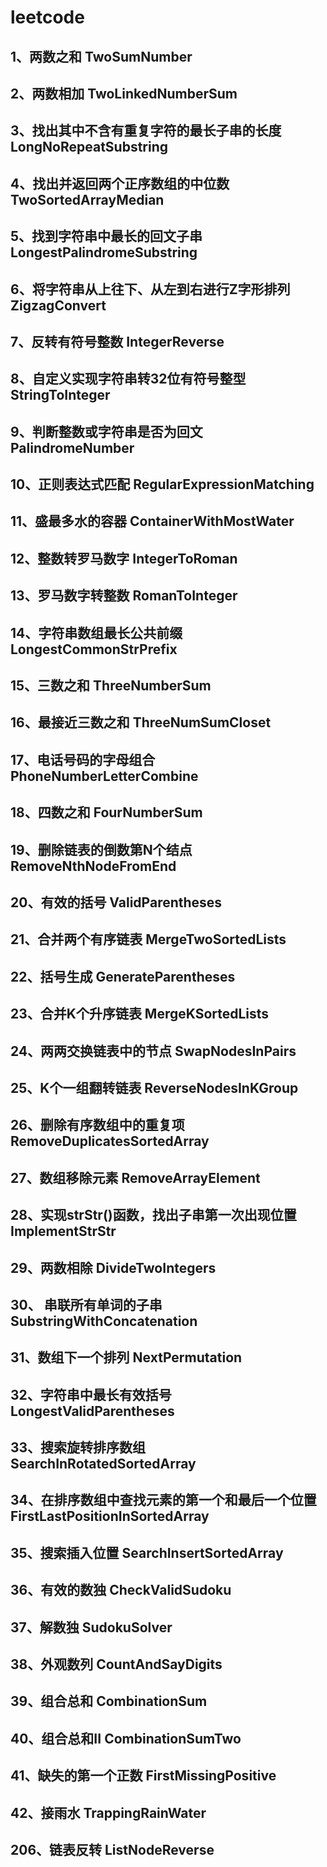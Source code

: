 # leetcode
## 1、两数之和 TwoSumNumber
## 2、两数相加 TwoLinkedNumberSum
## 3、找出其中不含有重复字符的最长子串的长度 LongNoRepeatSubstring
## 4、找出并返回两个正序数组的中位数 TwoSortedArrayMedian
## 5、找到字符串中最长的回文子串 LongestPalindromeSubstring
## 6、将字符串从上往下、从左到右进行Z字形排列 ZigzagConvert
## 7、反转有符号整数 IntegerReverse
## 8、自定义实现字符串转32位有符号整型 StringToInteger
## 9、判断整数或字符串是否为回文 PalindromeNumber
## 10、正则表达式匹配 RegularExpressionMatching
## 11、盛最多水的容器 ContainerWithMostWater
## 12、整数转罗马数字 IntegerToRoman
## 13、罗马数字转整数 RomanToInteger
## 14、字符串数组最长公共前缀 LongestCommonStrPrefix
## 15、三数之和 ThreeNumberSum
## 16、最接近三数之和 ThreeNumSumCloset
## 17、电话号码的字母组合 PhoneNumberLetterCombine
## 18、四数之和 FourNumberSum
## 19、删除链表的倒数第N个结点 RemoveNthNodeFromEnd
## 20、有效的括号 ValidParentheses
## 21、合并两个有序链表 MergeTwoSortedLists
## 22、括号生成 GenerateParentheses
## 23、合并K个升序链表 MergeKSortedLists
## 24、两两交换链表中的节点 SwapNodesInPairs
## 25、K个一组翻转链表 ReverseNodesInKGroup
## 26、删除有序数组中的重复项 RemoveDuplicatesSortedArray
## 27、数组移除元素 RemoveArrayElement
## 28、实现strStr()函数，找出子串第一次出现位置 ImplementStrStr
## 29、两数相除 DivideTwoIntegers
## 30、 串联所有单词的子串 SubstringWithConcatenation
## 31、数组下一个排列 NextPermutation
## 32、字符串中最长有效括号 LongestValidParentheses
## 33、搜索旋转排序数组 SearchInRotatedSortedArray
## 34、在排序数组中查找元素的第一个和最后一个位置 FirstLastPositionInSortedArray
## 35、搜索插入位置 SearchInsertSortedArray
## 36、有效的数独 CheckValidSudoku
## 37、解数独 SudokuSolver
## 38、外观数列 CountAndSayDigits
## 39、组合总和 CombinationSum
## 40、组合总和II CombinationSumTwo
## 41、缺失的第一个正数 FirstMissingPositive
## 42、接雨水 TrappingRainWater
## 206、链表反转 ListNodeReverse


